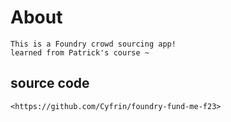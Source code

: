 # About
    This is a Foundry crowd sourcing app! 
    learned from Patrick's course ~

## source code
    <https://github.com/Cyfrin/foundry-fund-me-f23>